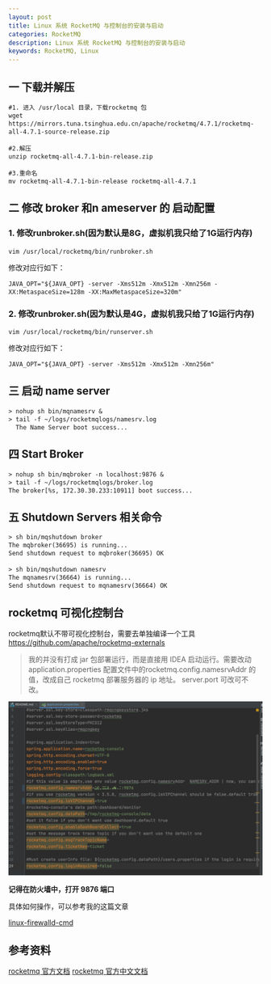 ```yaml
---
layout: post
title: Linux 系统 RocketMQ 与控制台的安装与启动
categories: RocketMQ
description: Linux 系统 RocketMQ 与控制台的安装与启动
keywords: RocketMQ, Linux
---
```


##  一 下载并解压

```
#1. 进入 /usr/local 目录，下载rocketmq 包
wget https://mirrors.tuna.tsinghua.edu.cn/apache/rocketmq/4.7.1/rocketmq-all-4.7.1-source-release.zip
 
#2.解压
unzip rocketmq-all-4.7.1-bin-release.zip
 
#3.重命名
mv rocketmq-all-4.7.1-bin-release rocketmq-all-4.7.1
```


## 二 修改 broker 和n ameserver 的 启动配置

### 1. 修改runbroker.sh(因为默认是8G，虚拟机我只给了1G运行内存)
```
vim /usr/local/rocketmq/bin/runbroker.sh
```

修改对应行如下：

```
JAVA_OPT="${JAVA_OPT} -server -Xms512m -Xmx512m -Xmn256m -XX:MetaspaceSize=128m -XX:MaxMetaspaceSize=320m"
```


### 2. 修改runbroker.sh(因为默认是4G，虚拟机我只给了1G运行内存)
```
vim /usr/local/rocketmq/bin/runserver.sh
```

修改对应行如下：

```
JAVA_OPT="${JAVA_OPT} -server -Xms512m -Xmx512m -Xmn256m"
```


## 三 启动 name server

```
> nohup sh bin/mqnamesrv &
> tail -f ~/logs/rocketmqlogs/namesrv.log
  The Name Server boot success...
```


## 四 Start Broker

```
> nohup sh bin/mqbroker -n localhost:9876 &
> tail -f ~/logs/rocketmqlogs/broker.log 
The broker[%s, 172.30.30.233:10911] boot success...
```

## 五 Shutdown Servers 相关命令

```
> sh bin/mqshutdown broker
The mqbroker(36695) is running...
Send shutdown request to mqbroker(36695) OK

> sh bin/mqshutdown namesrv
The mqnamesrv(36664) is running...
Send shutdown request to mqnamesrv(36664) OK

```

## rocketmq 可视化控制台

rocketmq默认不带可视化控制台，需要去单独编译一个工具 https://github.com/apache/rocketmq-externals

> 我的并没有打成 jar 包部署运行，而是直接用 IDEA 启动运行。需要改动 application.properties 配置文件中的rocketmq.config.namesrvAddr 的值，改成自己 rocketmq 部署服务器的 ip 地址。 server.port 可改可不改。

![](/images/posts/rocketmq/rocketmq-consule-1.png)


**记得在防火墙中，打开 9876 端口**

具体如何操作，可以参考我的这篇文章

[linux-firewalld-cmd](../linux/2020-02-27-linux-firewalld-cmd.md)



## 参考资料

[rocketmq 官方文档](http://rocketmq.apache.org/docs/quick-start/)
[rocketmq 官方中文文档](https://rocketmq-1.gitbook.io/rocketmq-connector/quick-start/qian-qi-zhun-bei/dan-ji-huan-jing)











